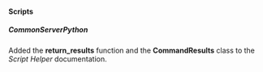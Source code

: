 
#### Scripts
##### CommonServerPython
Added the **return_results** function and the **CommandResults** class to the *Script Helper* documentation.
